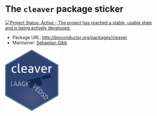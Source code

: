 # The `cleaver` package sticker

[![Project Status: Active - The project has reached a stable, usable state and is being actively developed.](http://www.repostatus.org/badges/latest/active.svg)](http://www.repostatus.org/#active)

* Package URL: http://bioconductor.org/packages/cleaver
* Maintainer: [Sebastian Gibb](https://github.com/sgibb/)

<img src="./cleaver.png" height="200">

